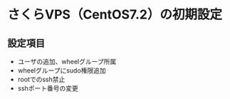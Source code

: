 # さくらVPS（CentOS7.2）の初期設定

## 設定項目

* ユーザの追加、wheelグループ所属
* wheelグループにsudo権限追加
* rootでのssh禁止
* sshポート番号の変更
